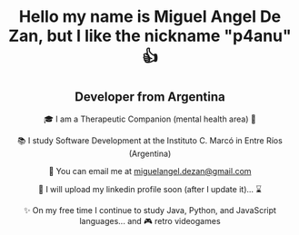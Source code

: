 <h1 align="center">Hello my name is Miguel Angel De Zan, but I like the nickname "p4anu" &#128077</h1>

<div align="center">
<h2>Developer from Argentina</h1>

<p>
  
🎓 I am a Therapeutic Companion (mental health area) :key:
  
📚 I study Software Development at the Instituto C. Marcó in Entre Ríos (Argentina)

📧 You can email me at miguelangel.dezan@gmail.com

📄 I will upload my linkedin profile soon (after I update it)... :hourglass:

✨ On my free time I continue to study Java, Python, and JavaScript languages... and 🎮 retro videogames

</p>
</div>

